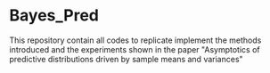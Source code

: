 # Bayes_Pred
This repository contain all codes to replicate implement the methods introduced and the experiments shown in the paper "Asymptotics of predictive distributions driven by sample means and variances"
